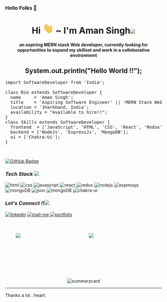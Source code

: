 <!---
- 👋 Hi, I’m @amanShouts
- 👀 I’m interested in ...
- 🌱 I’m currently learning ...
- 💞️ I’m looking to collaborate on ...
- 📫 How to reach me ...

amanShouts/amanShouts is a ✨ special ✨ repository because its `README.md` (this file) appears on your GitHub profile.
You can click the Preview link to take a look at your changes.
--->

### Hello Folks 👋
<h1 align="center">Hi <img src="https://raw.githubusercontent.com/ABSphreak/ABSphreak/master/gifs/Hi.gif" width="35" /> ~ I'm Aman Singh<img width="33" bottom="-20" src="https://user-images.githubusercontent.com/97526754/173172254-697ba77e-bed8-4ffc-b1d1-2c20ede245b0.gif" /></h1>
<h4 align="center" margin="0px">an aspiring MERN stack Web developer, currently looking for oppurtunities to expand my skillset and work in a colloborative environment</h4>
<h2 align="center">System.out.println("Hello World !!");</h2>
<!-- <img src="https://lh3.googleusercontent.com/pw/AL9nZEUVD9lDKzg6-S1OIxO4wLD4IPEnbGJfHOQfCJp_v1HTtGY50_LhnyXGqJXSQ2x-IEum1HsXXK7b18FLfKchSMOzcyiXFRac8HHQ2m6JMDtcEdza0PJWsQpm6KdaTgS0KRItAKghSrubnEjyPMc1dGbl=w1012-h386-no?authuser=0" width="1000" align="centre" marginLeft="100px" alt="" /> -->

<pre>
import SoftwareDeveloper from 'India';

class Bio extends SoftwareDeveloper {
  name     = 'Aman Singh';
  title    = 'Aspiring Software Engineer' || 'MERN Stack Web Developer';
  location = 'Jharkhand, India';
  availability = "Available to hire!!";
}
class Skills extends SoftwareDeveloper {
  frontend  = ['JavaScript', 'HTML', 'CSS', 'React', 'Redux'];
  backend = ['NodeJs', 'ExpressJs', 'MongoDB'];
  ui = ['Chakra-Ui'];
}
</pre>

<!-- https://github.com/nehalahmad11?tab=followers -->
<!-- <img src="https://komarev.com/ghpvc/?username=nehalahmad11/&label=Profile%20views&color=0e75b6&style=flat" alt="views" /> -->
<br/>
<p align="centre"> 
<a href="https://github.com/amanShouts?tab=followers"><img src="https://img.shields.io/github/followers/amanShouts?label=Followers&style=social" alt="GitHub Badge"></a>
</p>
<h3><i>Tech Stack <img src="https://camo.githubusercontent.com/beb64ff21c883e318e4f5db5231c2ba4175705bea1c9249e82a41ab375db4f75/68747470733a2f2f6d65646961322e67697068792e636f6d2f6d656469612f51737347456d706b79454f684243623765312f67697068792e6769663f6369643d656366303565343761306e336769316266716e74716d6f62386739616964316f796a327772336473336d67373030626c267269643d67697068792e676966" width="35"/></i></h3>
<p align="left">
  <img src="https://img.shields.io/badge/html5-%23E34F26.svg?style=for-the-badge&logo=html5&logoColor=white" alt="html"/>
  <img src="https://img.shields.io/badge/css3-%231572B6.svg?style=for-the-badge&logo=css3&logoColor=white" alt="css"/>
  <img src="https://img.shields.io/badge/javascript-%23323330.svg?style=for-the-badge&logo=javascript&logoColor=%23F7DF1E" alt="javascript"/>
  <img src="https://img.shields.io/badge/react-%2320232a.svg?style=for-the-badge&logo=react&logoColor=%2361DAFB" alt="react"/>
  <img src="https://img.shields.io/badge/redux-%23593d88.svg?style=for-the-badge&logo=redux&logoColor=white" alt="redux"/>
  <img src="https://img.shields.io/badge/Node.js-339933?style=for-the-badge&logo=nodedotjs&logoColor=white" alt="nodejs" />
  <img src="https://img.shields.io/badge/express.js-%23404d59.svg?style=for-the-badge&logo=express&logoColor=%2361DAFB" alt="expressjs" />
  <img src="https://img.shields.io/badge/MongoDB-%234ea94b.svg?style=for-the-badge&logo=mongodb&logoColor=white" alt="mongoDB" />
  <img src="https://img.shields.io/badge/json-5E5C5C?style=for-the-badge&logo=json&logoColor=white" alt="json" />
    <img src="https://img.shields.io/badge/java-%234ea94b.svg?style=for-the-badge&logo=java&logoColor=white" alt="mongoDB" />
  <img src="https://img.shields.io/badge/Chakra--UI-319795?style=for-the-badge&logo=chakra-ui&logoColor=white" alt="chakra-ui" />
</p>
<!-- <img src="" alt="" /> -->
<!-- <h3><i>Tools | Use</i></h3>
<p align="left">
  <img src="https://img.shields.io/badge/VSCode-0078D4?style=for-the-badge&logo=visual%20studio%20code&logoColor=white" alt="vscode" />
  <img src="https://img.shields.io/badge/Netlify-00C7B7?style=for-the-badge&logo=netlify&logoColor=white" alt="netlify" />
  <img src="https://img.shields.io/badge/NPM-%23000000.svg?style=for-the-badge&logo=npm&logoColor=white" alt="npm"/>
  <img src="https://img.shields.io/badge/prettier-1A2C34?style=for-the-badge&logo=prettier&logoColor=F7BA3E" alt="prettier" />
  <img src="https://img.shields.io/badge/Git-f44d27?style=for-the-badge&logo=git&logoColor=white" alt="git"/>
  <img src="https://img.shields.io/badge/Postman-FF6C37?style=for-the-badge&logo=Postman&logoColor=white" alt="postman"/>
  <img src="https://img.shields.io/badge/GitHub-100000?style=for-the-badge&logo=github&logoColor=white" alt="github"/>
</p> -->


<h3><i>Let's Connect !!<img src="https://raw.githubusercontent.com/ShahriarShafin/ShahriarShafin/main/Assets/handshake.gif" width="100" /></i></h3>
<p align="left">
  <a href="https://www.linkedin.com/in/aman-singh314/" target="blank"><img align="center" src="https://img.shields.io/badge/LinkedIn-0077B5?style=for-the-badge&logo=linkedin&logoColor=white" alt="linkedin" /></a>
  <a title="aman.shouts@gmail.com" href="mailto:aman.shouts@gmail.com" target="blank"><img align="center" src="https://img.shields.io/badge/Gmail-D14836?style=for-the-badge&logo=gmail&logoColor=white" alt="mail-me" /></a>
  <!-- <a href="https://wa.me/9591400729" target="blank"><img align="center" src="https://img.shields.io/badge/WhatsApp-25D366?style=for-the-badge&logo=whatsapp&logoColor=white" alt="whatsapp-me" /></a> -->
  <a href="https://aman-shouts.netlify.app/" target="_blank"><img align="center" src="https://img.shields.io/badge/website-000000?style=for-the-badge&logo=About.me&logoColor=white" alt="portfolio" /></a>
</p>
<br />

<div style="margin : 20px auto ">
<div style=" display : flex; justify-content : space-evenly ; align-items: center">
<!--   <img width="50%"  src="https://github-readme-stats.vercel.app/api?username=nehalahmad11&show_icons=true&theme=gradient" />
  <img width="49%"  src="https://github-readme-stats.vercel.app/api/top-langs/?username=nehalahmad11&layout=compact" /> -->
 <img width="40%"  src="https://github-readme-stats.vercel.app/api?username=amanShouts&show_icons=true&theme=gradient" />
  <!-- <img width="49%"  src="https://github-readme-stats.vercel.app/api/top-langs/?username=amanShouts&layout=compact" /> -->
  <img width="40%"  src="https://github-readme-stats.vercel.app/api?username=amanShouts&show_icons=true&theme=gradient" />
  <!-- <img width="49%"  src="https://github-readme-stats.vercel.app/api/top-langs/?username=amanShouts&layout=compact" /> -->

</div>
</div>
<br />
<!-- <img src="https://activity-graph.herokuapp.com/graph?username=shivraj32644&theme=minimal" alt="activitygraph" />  -->
<br />
<p align="center"><img src="https://github-readme-streak-stats.herokuapp.com/?user=amanShouts" alt=""/></p>
<p align="center" ><img src="https://github-profile-trophy.vercel.app/?username=amanShouts" alt=""/> </p>
<p align="center"><img src="https://github-profile-summary-cards.vercel.app/api/cards/profile-details?username=amanShouts&theme=vue" alt="summarycard"/> </p>
<hr />
<p align="centre" margin="auto">Thanks a lot. :heart:<p>